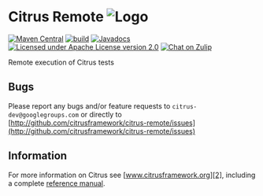 Citrus Remote ![Logo][1]
==============

[![Maven Central](https://maven-badges.herokuapp.com/maven-central/com.consol.citrus/citrus-remote/badge.svg?style=flat-square)](https://central.sonatype.com/search?q=g%253Acom.consol.citrus)
[![build](https://github.com/citrusframework/citrus-remote/workflows/build/badge.svg?branch=main)](https://github.com/citrusframework/citrus-remote/actions)
[![Javadocs](http://javadoc.io/badge/com.consol.citrus/citrus-remote-server.svg)](http://javadoc.io/doc/com.consol.citrus/citrus-remote-server)
[![Licensed under Apache License version 2.0](https://img.shields.io/github/license/openshift/origin.svg?maxAge=2592000)](https://www.apache.org/licenses/LICENSE-2.0")
[![Chat on Zulip](https://img.shields.io/badge/zulip-join_chat-brightgreen.svg)](https://citrusframework.zulipchat.com)

Remote execution of Citrus tests

Bugs
---------

Please report any bugs and/or feature requests to `citrus-dev@googlegroups.com`
or directly to [http://github.com/citrusframework/citrus-remote/issues](http://github.com/citrusframework/citrus-remote/issues)

Information
---------

For more information on Citrus see [www.citrusframework.org][2], including
a complete [reference manual][3].

[1]: https://citrusframework.org/img/brand-logo.png "Citrus"
[2]: https://citrusframework.org
[3]: https://citrusframework.org/reference/html/
